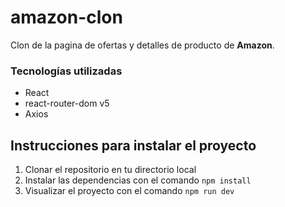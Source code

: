 # amazon-clon

Clon de la pagina de ofertas y detalles de producto de **Amazon**.

### Tecnologías utilizadas

- React
- react-router-dom v5
- Axios

## Instrucciones para instalar el proyecto

1. Clonar el repositorio en tu directorio local
2. Instalar las dependencias con el comando `npm install`
3. Visualizar el proyecto con el comando `npm run dev`
